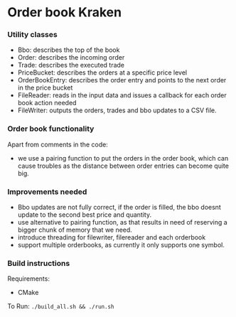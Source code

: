 # Order book Kraken

### Utility classes
- Bbo: describes the top of the book
- Order: describes the incoming order
- Trade: describes the executed trade
- PriceBucket: describes the orders at a specific price level
- OrderBookEntry: describes the order entry and points to the next order in the price bucket
- FileReader: reads in the input data and issues a callback for each order book action needed
- FileWriter: outputs the orders, trades and bbo updates to a CSV file.

### Order book functionality
Apart from comments in the code:
- we use a pairing function to put the orders in the order book, which can cause troubles as the distance between order entries can become quite
big.


### Improvements needed
- Bbo updates are not fully correct, if the order is filled, the bbo doesnt update to the second best price and quantity.
- use alternative to pairing function, as that results in need of reserving a bigger chunk of memory that we need.
- introduce threading for filewriter, filereader and each orderbook
- support multiple orderbooks, as currently it only supports one symbol.

### Build instructions

Requirements:
- CMake

To Run:
`./build_all.sh && ./run.sh`